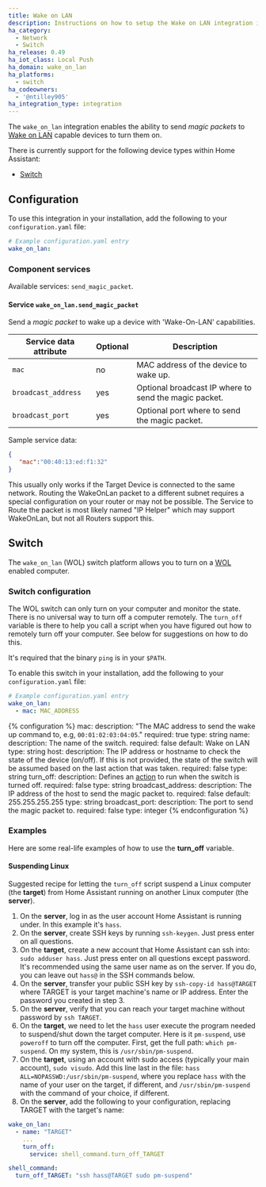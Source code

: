 ```yaml
---
title: Wake on LAN
description: Instructions on how to setup the Wake on LAN integration in Home Assistant.
ha_category:
  - Network
  - Switch
ha_release: 0.49
ha_iot_class: Local Push
ha_domain: wake_on_lan
ha_platforms:
  - switch
ha_codeowners:
  - '@ntilley905'
ha_integration_type: integration
---
```


The `wake_on_lan` integration enables the ability to send _magic packets_ to [Wake on LAN](https://en.wikipedia.org/wiki/Wake-on-LAN) capable devices to turn them on.

There is currently support for the following device types within Home Assistant:

- [Switch](#switch)

## Configuration

To use this integration in your installation, add the following to your `configuration.yaml` file:

```yaml
# Example configuration.yaml entry
wake_on_lan:
```

### Component services

Available services: `send_magic_packet`.

#### Service `wake_on_lan.send_magic_packet`

Send a _magic packet_ to wake up a device with 'Wake-On-LAN' capabilities.

| Service data attribute    | Optional | Description                                             |
|---------------------------|----------|---------------------------------------------------------|
| `mac`                     |       no | MAC address of the device to wake up.                   |
| `broadcast_address`       |      yes | Optional broadcast IP where to send the magic packet.   |
| `broadcast_port`          |      yes | Optional port where to send the magic packet.           |

Sample service data:

```json
{
   "mac":"00:40:13:ed:f1:32"
}
```

<div class='note'>
This usually only works if the Target Device is connected to the same network. Routing the WakeOnLan packet to a different subnet requires a special configuration on your router or may not be possible.
The Service to Route the packet is most likely named "IP Helper" which may support WakeOnLan, but not all Routers support this.
</div>

## Switch

The `wake_on_lan` (WOL) switch platform allows you to turn on a [WOL](https://en.wikipedia.org/wiki/Wake-on-LAN) enabled computer.

### Switch configuration

The WOL switch can only turn on your computer and monitor the state. There is no universal way to turn off a computer remotely. The `turn_off` variable is there to help you call a script when you have figured out how to remotely turn off your computer. See below for suggestions on how to do this.

It's required that the binary `ping` is in your `$PATH`.

To enable this switch in your installation, add the following to your `configuration.yaml` file:

```yaml
# Example configuration.yaml entry
wake_on_lan:
  - mac: MAC_ADDRESS
```

{% configuration %}
mac:
  description: "The MAC address to send the wake up command to, e.g, `00:01:02:03:04:05`."
  required: true
  type: string
name:
  description: The name of the switch.
  required: false
  default: Wake on LAN
  type: string
host:
  description: The IP address or hostname to check the state of the device (on/off). If this is not provided, the state of the switch will be assumed based on the last action that was taken.
  required: false
  type: string
turn_off:
  description: Defines an [action](/getting-started/automation/) to run when the switch is turned off.
  required: false
  type: string
broadcast_address:
  description: The IP address of the host to send the magic packet to.
  required: false
  default: 255.255.255.255
  type: string
broadcast_port:
  description: The port to send the magic packet to.
  required: false
  type: integer
{% endconfiguration %}

### Examples

Here are some real-life examples of how to use the **turn_off** variable.

#### Suspending Linux

Suggested recipe for letting the `turn_off` script suspend a Linux computer (the **target**)
from Home Assistant running on another Linux computer (the **server**).

1. On the **server**, log in as the user account Home Assistant is running under. In this example it's `hass`.
2. On the **server**, create SSH keys by running `ssh-keygen`. Just press enter on all questions.
3. On the **target**, create a new account that Home Assistant can ssh into: `sudo adduser hass`. Just press enter on all questions except password. It's recommended using the same user name as on the server. If you do, you can leave out `hass@` in the SSH commands below.
4. On the **server**, transfer your public SSH key by `ssh-copy-id hass@TARGET` where TARGET is your target machine's name or IP address. Enter the password you created in step 3.
5. On the **server**, verify that you can reach your target machine without password by `ssh TARGET`.
6. On the **target**, we need to let the `hass` user execute the program needed to suspend/shut down the target computer. Here is it `pm-suspend`, use `poweroff` to turn off the computer. First, get the full path: `which pm-suspend`. On my system, this is `/usr/sbin/pm-suspend`.
7. On the **target**, using an account with sudo access (typically your main account), `sudo visudo`. Add this line last in the file: `hass ALL=NOPASSWD:/usr/sbin/pm-suspend`, where you replace `hass` with the name of your user on the target, if different, and `/usr/sbin/pm-suspend` with the command of your choice, if different.
8. On the **server**, add the following to your configuration, replacing TARGET with the target's name:

```yaml
wake_on_lan:
  - name: "TARGET"
    ...
    turn_off:
      service: shell_command.turn_off_TARGET

shell_command:
  turn_off_TARGET: "ssh hass@TARGET sudo pm-suspend"
```
